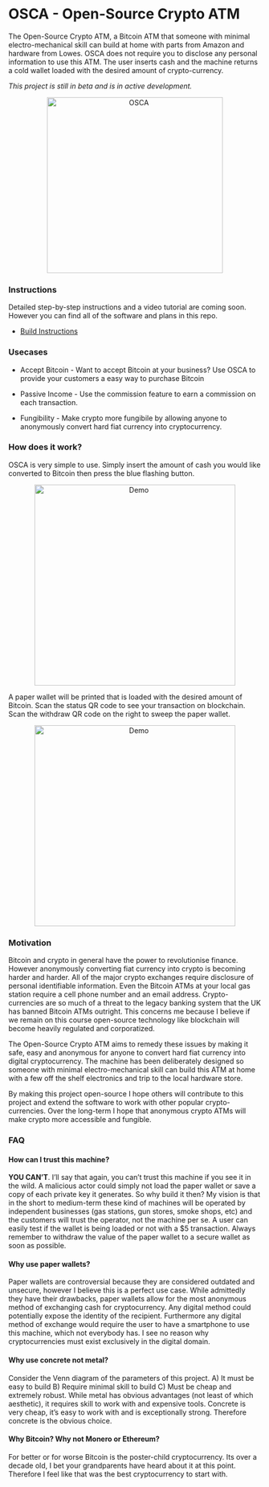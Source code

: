 # OSCA - Open-Source Crypto ATM

The Open-Source Crypto ATM, a Bitcoin ATM that someone with minimal electro-mechanical skill can build at home with parts from Amazon and hardware from Lowes. OSCA does not require you to disclose any personal information to use this ATM. The user inserts cash and the machine returns a cold wallet loaded with the desired amount of crypto-currency.

  
*This project is still in beta and is in active development.*
  

<p align="center">
    <img width="350"  src="https://github.com/jettscythe/OSBCHATM/blob/master/misc/osca.jpg?raw=true"  alt="OSCA">
</p>

  
  

### Instructions
Detailed step-by-step instructions and a video tutorial are coming soon. However you can find all of the software and plans in this repo.
- [Build Instructions](https://github.com/jettscythe/OSBCHATM/blob/master/instructions/Instructions.md)


### Usecases

- Accept Bitcoin - Want to accept Bitcoin at your business? Use OSCA to provide your customers a easy way to purchase Bitcoin

- Passive Income - Use the commission feature to earn a commission on each transaction.
  
- Fungibility - Make crypto more fungibile by allowing anyone to anonymously convert hard fiat currency into cryptocurrency.

  

### How does it work?

OSCA is very simple to use. Simply insert the amount of cash you would like converted to Bitcoin then press the blue flashing button. 

<p align="center">
    <img  width="400"  src="https://github.com/jettscythe/OSBCHATM/blob/master/misc/demo.gif?raw=true" alt="Demo">
</p>

A paper wallet will be printed that is loaded with the desired amount of Bitcoin. Scan the status QR code to see your transaction on blockchain. Scan the withdraw QR code on the right to sweep the paper wallet. 

<p align="center">
    <img  width="400"  src="https://github.com/jettscythe/OSBCHATM/blob/master/misc/wallet.gif?raw=true" alt="Demo">
</p>
  

### Motivation

Bitcoin and crypto in general have the power to revolutionise finance. However anonymously converting fiat currency into crypto is becoming harder and harder. All of the major crypto exchanges require disclosure of personal identifiable information. Even the Bitcoin ATMs at your local gas station require a cell phone number and an email address. Crypto-currencies are so much of a threat to the legacy banking system that the UK has banned Bitcoin ATMs outright. This concerns me because I believe if we remain on this course open-source technology like blockchain will become heavily regulated and corporatized.

  

The Open-Source Crypto ATM aims to remedy these issues by making it safe, easy and anonymous for anyone to convert hard fiat currency into digital cryptocurrency. The machine has been deliberately designed so someone with minimal electro-mechanical skill can build this ATM at home with a few off the shelf electronics and trip to the local hardware store.

  

By making this project open-source I hope others will contribute to this project and extend the software to work with other popular crypto-currencies. Over the long-term I hope that anonymous crypto ATMs will make crypto more accessible and fungible.

  
  

### FAQ

#### How can I trust this machine?

**YOU CAN’T**. I’ll say that again, you can’t trust this machine if you see it in the wild. A malicious actor could simply not load the paper wallet or save a copy of each private key it generates. So why build it then? My vision is that in the short to medium-term these kind of machines will be operated by independent businesses (gas stations, gun stores, smoke shops, etc) and the customers will trust the operator, not the machine per se. A user can easily test if the wallet is being loaded or not with a $5 transaction. Always remember to withdraw the value of the paper wallet to a secure wallet as soon as possible.

  

#### Why use paper wallets?

Paper wallets are controversial because they are considered outdated and unsecure, however I believe this is a perfect use case. While admittedly they have their drawbacks, paper wallets allow for the most anonymous method of exchanging cash for cryptocurrency. Any digital method could potentially expose the identity of the recipient. Furthermore any digital method of exchange would require the user to have a smartphone to use this machine, which not everybody has. I see no reason why cryptocurrencies must exist exclusively in the digital domain.

  

#### Why use concrete not metal?

Consider the Venn diagram of the parameters of this project. A) It must be easy to build B) Require minimal skill to build C) Must be cheap and extremely robust. While metal has obvious advantages (not least of which aesthetic), it requires skill to work with and expensive tools. Concrete is very cheap, it’s easy to work with and is exceptionally strong. Therefore concrete is the obvious choice.

  

#### Why Bitcoin? Why not Monero or Ethereum?

For better or for worse Bitcoin is the poster-child cryptocurrency. Its over a decade old, I bet your grandparents have heard about it at this point. Therefore I feel like that was the best cryptocurrency to start with.